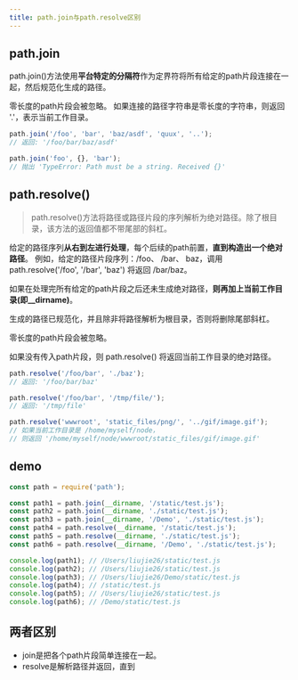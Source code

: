 ```yaml
---
title: path.join与path.resolve区别
---
```

## path.join
path.join()方法使用**平台特定的分隔符**作为定界符将所有给定的path片段连接在一起，然后规范化生成的路径。

零长度的path片段会被忽略。 如果连接的路径字符串是零长度的字符串，则返回 '.'，表示当前工作目录。
```js
path.join('/foo', 'bar', 'baz/asdf', 'quux', '..');
// 返回: '/foo/bar/baz/asdf'

path.join('foo', {}, 'bar');
// 抛出 'TypeError: Path must be a string. Received {}'
```
## path.resolve()
>path.resolve()方法将路径或路径片段的序列解析为绝对路径。除了根目录，该方法的返回值都不带尾部的斜杠。

给定的路径序列**从右到左进行处理**，每个后续的path前置，**直到构造出一个绝对路径**。 例如，给定的路径片段序列：/foo、 /bar、 baz，调用 path.resolve('/foo', '/bar', 'baz') 将返回 /bar/baz。

如果在处理完所有给定的path片段之后还未生成绝对路径，**则再加上当前工作目录(即__dirname)**。

生成的路径已规范化，并且除非将路径解析为根目录，否则将删除尾部斜杠。

零长度的path片段会被忽略。

如果没有传入path片段，则 path.resolve() 将返回当前工作目录的绝对路径。
```js
path.resolve('/foo/bar', './baz');
// 返回: '/foo/bar/baz'

path.resolve('/foo/bar', '/tmp/file/');
// 返回: '/tmp/file'

path.resolve('wwwroot', 'static_files/png/', '../gif/image.gif');
// 如果当前工作目录是 /home/myself/node，
// 则返回 '/home/myself/node/wwwroot/static_files/gif/image.gif'
```
## demo
```js
const path = require('path');

const path1 = path.join(__dirname, '/static/test.js');
const path2 = path.join(__dirname, './static/test.js');
const path3 = path.join(__dirname, '/Demo', './static/test.js');
const path4 = path.resolve(__dirname, '/static/test.js');
const path5 = path.resolve(__dirname, './static/test.js');
const path6 = path.resolve(__dirname, '/Demo', './static/test.js');

console.log(path1); // /Users/liujie26/static/test.js
console.log(path2); // /Users/liujie26/static/test.js
console.log(path3); // /Users/liujie26/Demo/static/test.js
console.log(path4); // /static/test.js
console.log(path5); // /Users/liujie26/static/test.js
console.log(path6); // /Demo/static/test.js
```
## 两者区别

* join是把各个path片段简单连接在一起。
* resolve是解析路径并返回，直到